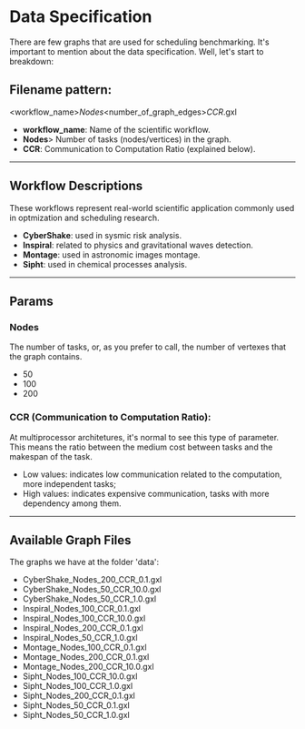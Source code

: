 # Data Specification

There are few graphs that are used for scheduling benchmarking. It's important to mention about the data specification.
Well, let's start to breakdown:

## Filename pattern:

<workflow_name>_Nodes_<number_of_graph_edges>_CCR_<CCR>.gxl

- **workflow_name**: Name of the scientific workflow.
- **Nodes**> Number of tasks (nodes/vertices) in the graph.
- **CCR**: Communication to Computation Ratio (explained below).

--- 

## Workflow Descriptions

These workflows represent real-world scientific application commonly used in optmization and scheduling research.

- **CyberShake**: used in sysmic risk analysis.
- **Inspiral**: related to physics and gravitational waves detection.
- **Montage**: used in astronomic images montage.
- **Sipht**: used in chemical processes analysis.

--- 

## Params

### Nodes 

The number of tasks, or, as you prefer to call, the number of vertexes that the graph contains.

- 50
- 100
- 200

### CCR (Communication to Computation Ratio): 

At multiprocessor architetures, it's normal to see this type of parameter. This means the ratio between the medium cost between tasks and the makespan of the task.

- Low values: indicates low communication related to the computation, more independent tasks;
- High values: indicates expensive communication, tasks with more dependency among them.

--- 

## Available Graph Files

The graphs we have at the folder 'data':

- CyberShake_Nodes_200_CCR_0.1.gxl
- CyberShake_Nodes_50_CCR_10.0.gxl
- CyberShake_Nodes_50_CCR_1.0.gxl
- Inspiral_Nodes_100_CCR_0.1.gxl
- Inspiral_Nodes_100_CCR_10.0.gxl
- Inspiral_Nodes_200_CCR_0.1.gxl
- Inspiral_Nodes_50_CCR_1.0.gxl
- Montage_Nodes_100_CCR_0.1.gxl	
- Montage_Nodes_200_CCR_0.1.gxl
- Montage_Nodes_200_CCR_10.0.gxl
- Sipht_Nodes_100_CCR_10.0.gxl
- Sipht_Nodes_100_CCR_1.0.gxl
- Sipht_Nodes_200_CCR_0.1.gxl
- Sipht_Nodes_50_CCR_0.1.gxl
- Sipht_Nodes_50_CCR_1.0.gxl

